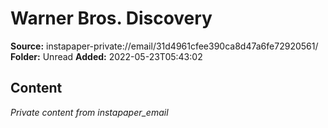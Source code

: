 # Warner Bros. Discovery

**Source:** instapaper-private://email/31d4961cfee390ca8d47a6fe72920561/
**Folder:** Unread
**Added:** 2022-05-23T05:43:02




## Content
*Private content from instapaper_email*
